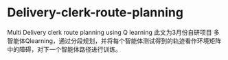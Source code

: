 # Delivery-clerk-route-planning
Multi Delivery clerk route planning using Q learning
此文为3月份自研项目
多智能体Qlearning，通过分段规划，并将每个智能体测试得到的轨迹看作环境矩阵中的障碍，对下一个智能体路径进行训练。